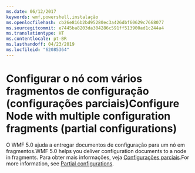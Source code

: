 ```yaml
---
ms.date: 06/12/2017
keywords: wmf,powershell,instalação
ms.openlocfilehash: cb26e816b2bd95280ec3a426dbf60629c7668077
ms.sourcegitcommit: e7445ba8203da304286c591ff513900ad1c244a4
ms.translationtype: HT
ms.contentlocale: pt-BR
ms.lasthandoff: 04/23/2019
ms.locfileid: "62085364"
---
```

# <a name="configure-node-with-multiple-configuration-fragments-partial-configurations"></a><span data-ttu-id="2728d-102">Configurar o nó com vários fragmentos de configuração (configurações parciais)</span><span class="sxs-lookup"><span data-stu-id="2728d-102">Configure Node with multiple configuration fragments (partial configurations)</span></span>

<span data-ttu-id="2728d-103">O WMF 5.0 ajuda a entregar documentos de configuração para um nó em fragmentos.</span><span class="sxs-lookup"><span data-stu-id="2728d-103">WMF 5.0 helps you deliver configuration documents to a node in fragments.</span></span> <span data-ttu-id="2728d-104">Para obter mais informações, veja [Configurações parciais](https://msdn.microsoft.com/powershell/dsc/partialconfigs).</span><span class="sxs-lookup"><span data-stu-id="2728d-104">For more information, see [Partial configurations](https://msdn.microsoft.com/powershell/dsc/partialconfigs).</span></span>
